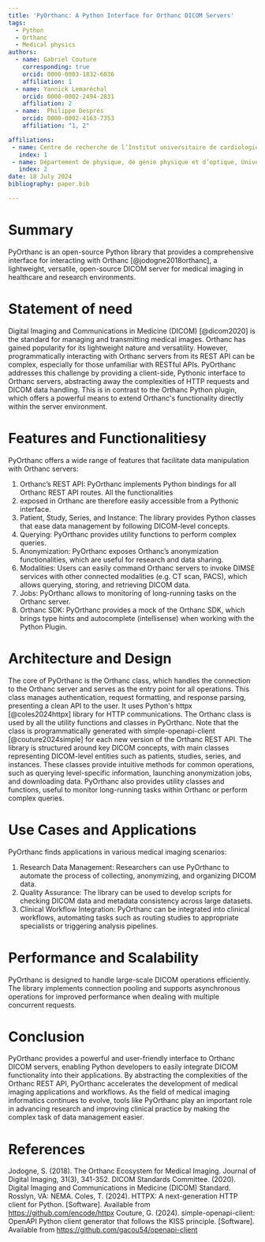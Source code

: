 ```yaml
---
title: 'PyOrthanc: A Python Interface for Orthanc DICOM Servers'
tags:
  - Python
  - Orthanc
  - Medical physics
authors:
  - name: Gabriel Couture
    corresponding: true
	orcid: 0000-0003-1832-6036
	affiliation: 1
  - name: Yannick Lemaréchal
	orcid: 0000-0002-2494-2831
	affiliation: 2
  - name:  Philippe Després
	orcid: 0000-0002-4163-7353
	affiliation: "1, 2"   

affiliations:
 - name: Centre de recherche de l’Institut universitaire de cardiologie et de pneumologie de Québec-Université Laval, 2725 Ch Ste-Foy, G1V 4G5, Québec, Canada
   index: 1
 - name: Département de physique, de génie physique et d’optique, Université Laval, 1045, avenue de la Médecine, G1V 0A6, Québec, Canada
   index: 2
date: 18 July 2024
bibliography: paper.bib

---
```


# Summary
PyOrthanc is an open-source Python library that provides a comprehensive interface for interacting with Orthanc [@jodogne2018orthanc], a 
lightweight, versatile, open-source DICOM server for medical imaging in healthcare and research environments.

# Statement of need
Digital Imaging and Communications in Medicine (DICOM) [@dicom2020] is the standard for managing and transmitting medical images. 
Orthanc has gained popularity for its lightweight nature and versatility. However, programmatically interacting with 
Orthanc servers from its REST API can be complex, especially for those unfamiliar with RESTful APIs. PyOrthanc addresses 
this challenge by providing a client-side, Pythonic interface to Orthanc servers, abstracting away the complexities of 
HTTP requests and DICOM data handling. This is in contrast to the Orthanc Python plugin, which offers a powerful means 
to extend Orthanc's functionality directly within the server environment.

# Features and Functionalitiesy
PyOrthanc offers a wide range of features that facilitate data manipulation with Orthanc servers:
1. Orthanc’s REST API: PyOrthanc implements Python bindings for all Orthanc REST API routes. All the functionalities 
2. exposed in Orthanc are therefore easily accessible from a Pythonic interface.
2. Patient, Study, Series, and Instance: The library provides Python classes that ease data management by following DICOM-level concepts.
3. Querying: PyOrthanc provides utility functions to perform complex queries. 
4. Anonymization: PyOrthanc exposes Orthanc’s anonymization functionalities, which are useful for research and data sharing. 
5. Modalities: Users can easily command Orthanc servers to invoke DIMSE services with other connected modalities (e.g. CT scan, PACS), which allows querying, storing, and retrieving DICOM data. 
6. Jobs: PyOrthanc allows to monitoring of long-running tasks on the Orthanc server. 
7. Orthanc SDK: PyOrthanc provides a mock of the Orthanc SDK, which brings type hints and autocomplete (intellisense) when working with the Python Plugin.

# Architecture and Design
The core of PyOrthanc is the Orthanc class, which handles the connection to the Orthanc server and serves as the entry point for all operations. This class manages authentication, request formatting, and response parsing, presenting a clean API to the user. It uses Python's httpx [@coles2024httpx] library for HTTP communications. The Orthanc class is used by all the utility functions and classes in PyOrthanc. Note that the class is programmatically generated with simple-openapi-client [@couture2024simple] for each new version of the Orthanc REST API.
The library is structured around key DICOM concepts, with main classes representing DICOM-level entities such as patients, studies, series, and instances. These classes provide intuitive methods for common operations, such as querying level-specific information, launching anonymization jobs, and downloading data. PyOrthanc also provides utility classes and functions, useful to monitor long-running tasks within Orthanc or perform complex queries.

# Use Cases and Applications
PyOrthanc finds applications in various medical imaging scenarios:
1. Research Data Management: Researchers can use PyOrthanc to automate the process of collecting, anonymizing, and organizing DICOM data.
2. Quality Assurance: The library can be used to develop scripts for checking DICOM data and metadata consistency across large datasets.
3. Clinical Workflow Integration: PyOrthanc can be integrated into clinical workflows, automating tasks such as routing studies to appropriate specialists or triggering analysis pipelines.

# Performance and Scalability
PyOrthanc is designed to handle large-scale DICOM operations efficiently. The library implements connection pooling and supports asynchronous operations for improved performance when dealing with multiple concurrent requests.


# Conclusion
PyOrthanc provides a powerful and user-friendly interface to Orthanc DICOM servers, enabling Python developers to easily integrate DICOM functionality into their applications. By abstracting the complexities of the Orthanc REST API, PyOrthanc accelerates the development of medical imaging applications and workflows. As the field of medical imaging informatics continues to evolve, tools like PyOrthanc play an important role in advancing research and improving clinical practice by making the complex task of data management easier.

# References
Jodogne, S. (2018). The Orthanc Ecosystem for Medical Imaging. Journal of Digital Imaging, 31(3), 341-352.
DICOM Standards Committee. (2020). Digital Imaging and Communications in Medicine (DICOM) Standard. Rosslyn, VA: NEMA.
Coles, T. (2024). HTTPX: A next-generation HTTP client for Python. [Software]. Available from https://github.com/encode/httpx
Couture, G. (2024). simple-openapi-client: OpenAPI Python client generator that follows the KISS principle. [Software]. Available from https://github.com/gacou54/openapi-client
